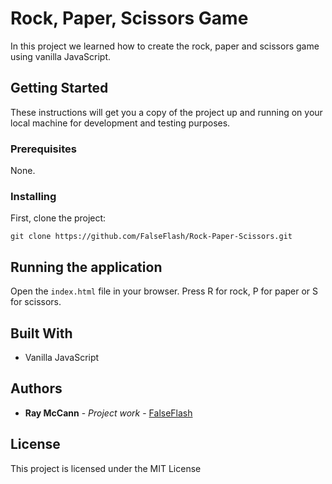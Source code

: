 # Rock, Paper, Scissors Game

In this project we learned how to create the rock, paper and scissors game using vanilla JavaScript.

## Getting Started

These instructions will get you a copy of the project up and running on your local machine for development and testing purposes.

### Prerequisites

None.

### Installing
First, clone the project:
```
git clone https://github.com/FalseFlash/Rock-Paper-Scissors.git
```

## Running the application
Open the `index.html` file in your browser. Press R for rock, P for paper or S for scissors.

## Built With

* Vanilla JavaScript

## Authors

* **Ray McCann** - *Project work* - [FalseFlash](https://github.com/FalseFlash)

## License

This project is licensed under the MIT License
